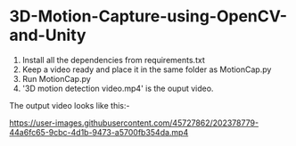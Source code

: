 # 3D-Motion-Capture-using-OpenCV-and-Unity

1. Install all the dependencies from requirements.txt
2. Keep a video ready and place it in the same folder as MotionCap.py
3. Run MotionCap.py
4. '3D motion detection video.mp4' is the ouput video.


The output video looks like this:-


https://user-images.githubusercontent.com/45727862/202378779-44a6fc65-9cbc-4d1b-9473-a5700fb354da.mp4

